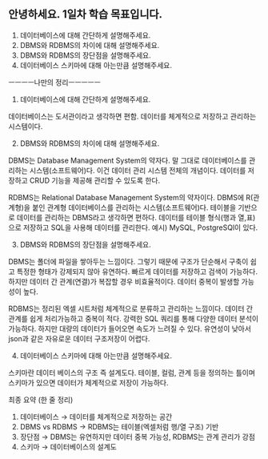 ## 안녕하세요. 1일차 학습 목표입니다.

1. 데이터베이스에 대해 간단하게 설명해주세요.
2. DBMS와 RDBMS의 차이에 대해 설명해주세요.
3. DBMS와 RDBMS의 장단점을 설명해주세요.
4. 데이터베이스 스키마에 대해 아는만큼 설명해주세요.


ㅡㅡㅡㅡ나만의 정리ㅡㅡㅡㅡㅡ

1. 데이터베이스에 대해 간단하게 설명해주세요.

  데이터베이스는 도서관이라고 생각하면 편함.
  데이터를 체계적으로 저장하고 관리하는 시스템이다.


2. DBMS와 RDBMS의 차이에 대해 설명해주세요.

  DBMS는 Database Management System의 약자다.
  말 그대로 데이터베이스를 관리하는 시스템(소프트웨어)다.
  이건 데이터 관리 시스템 전체의 개념이다.
  데이터를 저장하고 CRUD 기능을 제공해 관리할 수 있도록 한다.
  
  RDBMS는 Relational Database Management System의 약자이다.
  DBMS에 R(관계형)을 붙인 관계형 데이터베이스를 관리하는 시스템(소프트웨어)다.
  테이블을 기반으로 데이터를 관리하는 DBMS라고 생각하면 편하다.
  데이터를 테이블 형식(행과 열,표)으로 저장하고 SQL을 사용해 데이터를 관리한다.
  예시) MySQL, PostgreSQl이 있다.


3. DBMS와 RDBMS의 장단점을 설명해주세요.

  DBMS는 폴더에 파일을 쌓아두는 느낌이다.
  그렇기 때문에 구조가 단순해서 구축이 쉽고 특정한 형태가 강제되지 않아 유연하다.
  빠르게 데이터를 저장하고 검색이 가능하다.
  하지만
  데이터 간 관계(연결)가 복잡할 경우 비효율적이다.
  데이터 중복이 발생할 가능성이 높다.
  
  RDBMS는 정리된 엑셀 시트처럼 체계적으로 분류하고 관리하는 느낌이다.
  데이터 간 관계를 쉽게 처리가능하고 중복이 적다.
  강력한 SQL 쿼리를 통해 다양한 데이터 분석이 가능하다.
  하지만
  대량의 데이터가 들어오면 속도가 느려질 수 있다.
  유연성이 낮아서 json과 같은 자유로운 데이터 구조저장이 어렵다.


4. 데이터베이스 스키마에 대해 아는만큼 설명해주세요.

  스키마란 데이터 베이스의 구조 즉 설계도다.
  테이블, 컬럼, 관계 등을 정의하는 틀이며
  스키마가 있으면 데이터가 체계적으로 저장이 가능하다.

  최종 요약 (한 줄 정리)
  
1. 데이터베이스 → 데이터를 체계적으로 저장하는 공간
2. DBMS vs RDBMS → RDBMS는 테이블(엑셀처럼 행/열 구조) 기반
3. 장단점 → DBMS는 유연하지만 데이터 중복 가능성, RDBMS는 관계 관리가 강점
4. 스키마 → 데이터베이스의 설계도 
